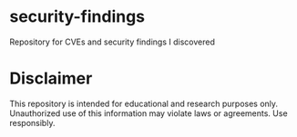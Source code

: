 # security-findings
Repository for CVEs and security findings I discovered


# Disclaimer

This repository is intended for educational and research purposes only. Unauthorized use of this information may violate laws or agreements. Use responsibly.